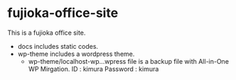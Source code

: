 # fujioka-office-site
This is a fujioka office site.  

- docs includes static codes.
- wp-theme includes a wordpress theme.
  - wp-theme/localhost-wp...wpress file is a backup file with All-in-One WP Mirgation.
    ID : kimura
    Password : kimura
